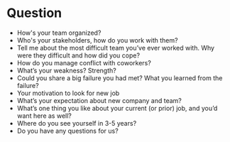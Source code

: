 # Question
+ How's your team organized?
+ Who's your stakeholders, how do you work with them?
+ Tell me about the most difficult team you’ve ever worked with. Why were they difficult and how did you cope?
+ How do you manage conflict with coworkers?
+ What’s your weakness? Strength?
+ Could you share a big failure you had met? What you learned from the failure?
+ Your motivation to look for new job
+ What’s your expectation about new company and team?
+ What’s one thing you like about your current (or prior) job, and you’d want here as well?
+ Where do you see yourself in 3-5 years?
+ Do you have any questions for us?	




